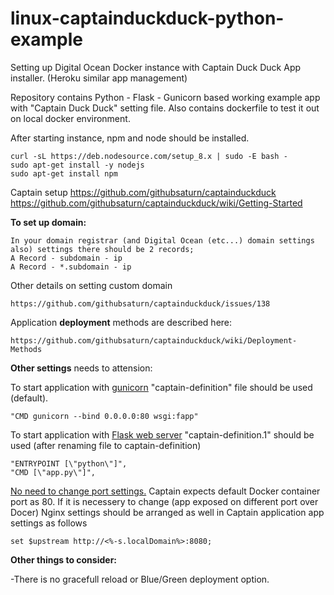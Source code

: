 # linux-captainduckduck-python-example
Setting up Digital Ocean Docker instance with Captain Duck Duck App installer. (Heroku similar app management)

Repository contains Python - Flask - Gunicorn based working example app with "Captain Duck Duck" setting file.
Also contains dockerfile to test it out on local docker environment.

After starting instance, npm and node should be installed.

	curl -sL https://deb.nodesource.com/setup_8.x | sudo -E bash -
	sudo apt-get install -y nodejs
	sudo apt-get install npm


Captain setup
	https://github.com/githubsaturn/captainduckduck
	https://github.com/githubsaturn/captainduckduck/wiki/Getting-Started


<b>To set up domain:</b>

	In your domain registrar (and Digital Ocean (etc...) domain settings also) settings there should be 2 records;
	A Record - subdomain - ip
	A Record - *.subdomain - ip

Other details on setting custom domain
	
	https://github.com/githubsaturn/captainduckduck/issues/138


Application <b>deployment</b> methods are described here:

	https://github.com/githubsaturn/captainduckduck/wiki/Deployment-Methods


<b>Other settings</b> needs to attension:

To start application with <u>gunicorn</u> "captain-definition" file should be used (default).

  	"CMD gunicorn --bind 0.0.0.0:80 wsgi:fapp"

To start application with <u>Flask web server</u> "captain-definition.1" should be used (after renaming file to captain-definition)

	"ENTRYPOINT [\"python\"]",
	"CMD [\"app.py\"]",	

<u>No need to change port settings.</u> Captain expects default Docker container port as 80.
If it is necessery to change (app exposed on different port over Docer) Nginx settings should be arranged as well in Captain application app settings as follows

	set $upstream http://<%-s.localDomain%>:8080;
	

<b>Other things to consider:</b>

-There is no gracefull reload or Blue/Green deployment option.
